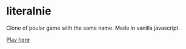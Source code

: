 # literalnie

Clone of poular game with the same name. Made in vanilla javascript.

[Play here](daniolsk.github.io/literalnie/)

